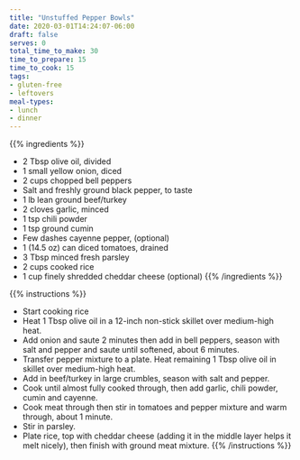 ```yaml
---
title: "Unstuffed Pepper Bowls"
date: 2020-03-01T14:24:07-06:00
draft: false
serves: 0
total_time_to_make: 30
time_to_prepare: 15
time_to_cook: 15
tags:
- gluten-free
- leftovers
meal-types:
- lunch
- dinner
---
```


{{% ingredients %}}
- 2 Tbsp olive oil, divided
- 1 small yellow onion, diced
- 2 cups chopped bell peppers
- Salt and freshly ground black pepper, to taste
- 1 lb lean ground beef/turkey
- 2 cloves garlic, minced
- 1 tsp chili powder
- 1 tsp ground cumin
- Few dashes cayenne pepper, (optional)
- 1 (14.5 oz) can diced tomatoes, drained
- 3 Tbsp minced fresh parsley
- 2 cups cooked rice
- 1 cup finely shredded cheddar cheese (optional)
{{% /ingredients %}}

{{% instructions %}}
- Start cooking rice
- Heat 1 Tbsp olive oil in a 12-inch non-stick skillet over medium-high heat.
- Add onion and saute 2 minutes then add in bell peppers, season with salt and pepper and saute until softened, about 6 minutes. 
- Transfer pepper mixture to a plate. Heat remaining 1 Tbsp olive oil in skillet over medium-high heat.
- Add in beef/turkey in large crumbles, season with salt and pepper. 
- Cook until almost fully cooked through, then add garlic, chili powder, cumin and cayenne.
- Cook meat through then stir in tomatoes and pepper mixture and warm through, about 1 minute.
- Stir in parsley.
- Plate rice, top with cheddar cheese (adding it in the middle layer helps it melt nicely), then finish with ground meat mixture.
{{% /instructions %}}
